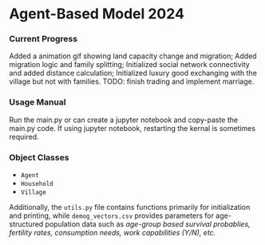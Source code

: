 # Agent-Based Model 2024

### Current Progress

Added a animation gif showing land capacity change and migration;
Added migration logic and family splitting;
Initialized social network connectivity and added distance calculation;
Initialized luxury good exchanging with the village but not with families.
TODO: finish trading and implement marriage.

### Usage Manual
Run the main.py or can create a jupyter notebook and copy-paste the main.py code. If using jupyter notebook, restarting the kernal is sometimes required.

### Object Classes

- `Agent`
- `Household`
- `Village`

Additionally, the `utils.py` file contains functions primarily for initialization and printing, while `demog_vectors.csv` provides parameters for age-structured population data such as *age-group based survival probablies, fertility rates, consumption needs, work capabilities (Y/N), etc.*